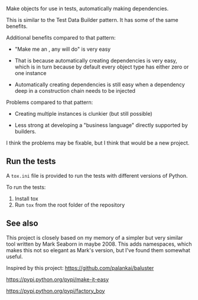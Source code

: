 Make objects for use in tests, automatically making dependencies.

This is similar to the Test Data Builder pattern. It has some of the same
benefits.

Additional benefits compared to that pattern:

* "Make me an <x>, any <x> will do" is very easy

* That is because automatically creating dependencies is very easy, which is in
  turn because by default every object type has either zero or one instance

* Automatically creating dependencies is still easy when a dependency deep in a
  construction chain needs to be injected

Problems compared to that pattern:

* Creating multiple instances is clunkier (but still possible)

* Less strong at developing a "business language" directly supported by
  builders.


I think the problems may be fixable, but I think that would be a new project.


## Run the tests

A `tox.ini` file is provided to run the tests with different versions of
Python.

To run the tests:

1. Install tox
2. Run `tox` from the root folder of the repository


## See also

This project is closely based on my memory of a simpler but very similar tool
written by Mark Seaborn in maybe 2008. This adds namespaces, which makes this
not so elegant as Mark's version, but I've found them somewhat useful.

Inspired by this project: https://github.com/palankai/baluster

https://pypi.python.org/pypi/make-it-easy

https://pypi.python.org/pypi/factory_boy
